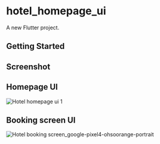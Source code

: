 # hotel_homepage_ui

A new Flutter project.

## Getting Started

## Screenshot

## Homepage UI
![Hotel homepage ui 1](https://user-images.githubusercontent.com/36195634/202915033-ea8aeb27-dabe-4781-9873-ab554173971a.png)

## Booking screen UI
![Hotel booking screen_google-pixel4-ohsoorange-portrait](https://user-images.githubusercontent.com/36195634/204454031-5bdde713-3a05-42ae-8d3d-79443a239628.png)




